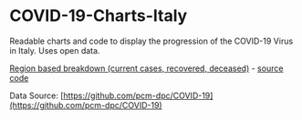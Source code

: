 # COVID-19-Charts-Italy
Readable charts and code to display the progression of the COVID-19 Virus in Italy. Uses open data.

[Region based breakdown (current cases, recovered, deceased)](https://maboa.github.io/COVID-19-Charts-Italy/chart-regione-tutte.html) - [source code](https://github.com/maboa/COVID-19-Charts-Italy/blob/master/chart-regione-tutte.html)

Data Source: [https://github.com/pcm-dpc/COVID-19](https://github.com/pcm-dpc/COVID-19)
